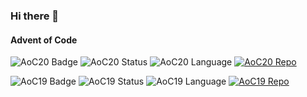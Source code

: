 ### Hi there 👋

#### Advent of Code
![AoC20 Badge](https://img.shields.io/static/v1?label=Year&message=2020&labelColor=00cc00&color=0f0f23)
![AoC20 Status](https://img.shields.io/static/v1?label=Day&message=1-6,8&labelColor=00cc00&color=0f0f23)
![AoC20 Language](https://img.shields.io/static/v1?label=Language&message=Kotlin&labelColor=00cc00&color=0f0f23)
[![AoC20 Repo](https://img.shields.io/static/v1?label=Repo&message=AdventOfCode2020-KT&labelColor=00cc00&color=0f0f23)](https://github.com/pavi2410/AdventOfCode2020-KT)

![AoC19 Badge](https://img.shields.io/static/v1?label=Year&message=2019&labelColor=00cc00&color=0f0f23)
![AoC19 Status](https://img.shields.io/static/v1?label=Day&message=1-5&labelColor=00cc00&color=0f0f23)
![AoC19 Language](https://img.shields.io/static/v1?label=Language&message=Kotlin&labelColor=00cc00&color=0f0f23)
[![AoC19 Repo](https://img.shields.io/static/v1?label=Repo&message=AdventOfCode2019&labelColor=00cc00&color=0f0f23)](https://github.com/pavi2410/AdventOfCode2019)
